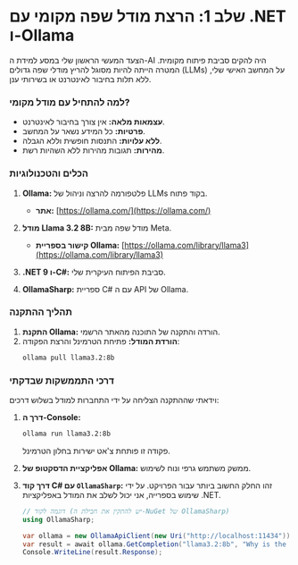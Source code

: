 # שלב 1: הרצת מודל שפה מקומי עם .NET ו-Ollama

הצעד המעשי הראשון שלי במסע למידת ה-AI היה להקים סביבת פיתוח מקומית. המטרה הייתה להיות מסוגל להריץ מודלי שפה גדולים (LLMs) על המחשב האישי שלי, ללא תלות בחיבור לאינטרנט או בשירותי ענן.

### למה להתחיל עם מודל מקומי?

* **עצמאות מלאה:** אין צורך בחיבור לאינטרנט.
* **פרטיות:** כל המידע נשאר על המחשב.
* **ללא עלויות:** התנסות חופשית וללא הגבלה.
* **מהירות:** תגובות מהירות ללא השהיות רשת.

### הכלים והטכנולוגיות

1.  **Ollama:** פלטפורמה להרצה וניהול של LLMs בקוד פתוח.
    * **אתר:** [https://ollama.com/](https://ollama.com/)

2.  **מודל Llama 3.2 8B:** מודל שפה מבית Meta.
    * **קישור בספריית Ollama:** [https://ollama.com/library/llama3](https://ollama.com/library/llama3)

3.  **.NET 9 ו-C#:** סביבת הפיתוח העיקרית שלי.

4.  **OllamaSharp:** ספריית C#   עם ה API של Ollama.

### תהליך ההתקנה

1.  **התקנת Ollama:** הורדה והתקנה של התוכנה מהאתר הרשמי.
2.  **הורדת המודל:** פתיחת הטרמינל והרצת הפקודה:
    ```bash
    ollama pull llama3.2:8b
    ```

### דרכי התממשקות שבדקתי

וידאתי שההתקנה הצליחה על ידי התחברות למודל בשלוש דרכים:

1.  **דרך ה-Console:**
    ```bash
    ollama run llama3.2:8b
    ```
    פקודה זו פותחת צ'אט ישירות בחלון הטרמינל.

2.  **אפליקציית הדסקטופ של Ollama:** ממשק משתמש גרפי ונוח לשימוש.

3.  **דרך קוד C# עם `OllamaSharp`:**
    זהו החלק החשוב ביותר עבור הפרויקט. על ידי שימוש בספרייה, אני יכול לשלב את המודל באפליקציות .NET.

    ```csharp
    // דוגמה לקוד (יש להתקין את חבילת ה-NuGet של OllamaSharp)
    using OllamaSharp;

    var ollama = new OllamaApiClient(new Uri("http://localhost:11434"));
    var result = await ollama.GetCompletion("llama3.2:8b", "Why is the sky blue?", null);
    Console.WriteLine(result.Response);
    ```

